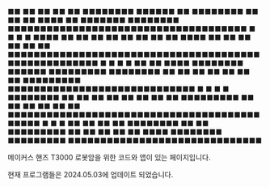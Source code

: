 ■■        ■■        ■■        ■■    ■■    ■■■■■■■■    ■■■■■■   ■■    ■■■■■■■■        ■■    ■■        ■■        ■■■■    ■■    ■■■■■■■       ■■■■■■■■      ■■■■■■■■■■■■■■■■■■■■■■■■■■■■■■■■■■■■■
■ ■      ■ ■       ■■■■       ■■  ■■      ■■          ■■    ■■      ■■               ■■    ■■       ■■■■       ■■ ■■   ■■    ■■     ■■    ■■             ■■■■■■■■■■■■■■■■■■■■■■■■■■■■■■■■■■■■■■■■■■■■■■■■■■■■■
■  ■    ■  ■      ■■  ■■      ■■■■        ■■■■■■■■    ■■■■■■         ■■■■■■■■■       ■■■■■■■■      ■■  ■■      ■■  ■■  ■■    ■■      ■■    ■■■■■■■■■     ■■■■■■■■■■■■■■■■■■■■■■■■■■■■■
■   ■  ■   ■     ■■■■■■■■     ■■  ■■      ■■          ■■   ■■                ■■      ■■    ■■     ■■■■■■■■■    ■■   ■■ ■■    ■■     ■■             ■■    ■■■■■■■■■■■■■■■■■■■■■■■■■■■■■■■■■■■■■■■■■■■■
■    ■     ■    ■■      ■■    ■■    ■■    ■■■■■■■■    ■■     ■■      ■■■■■■■■■       ■■    ■■    ■■       ■■   ■■    ■■■■    ■■■■■■■■      ■■■■■■■■■     ■■■■■■■■■■■■■■■■■■■■■■■■■■■■■■


메이커스 핸즈 T3000 로봇암을 위한 코드와 앱이 있는 페이지입니다.

현재 프로그램들은 2024.05.03에 업데이트 되었습니다.
